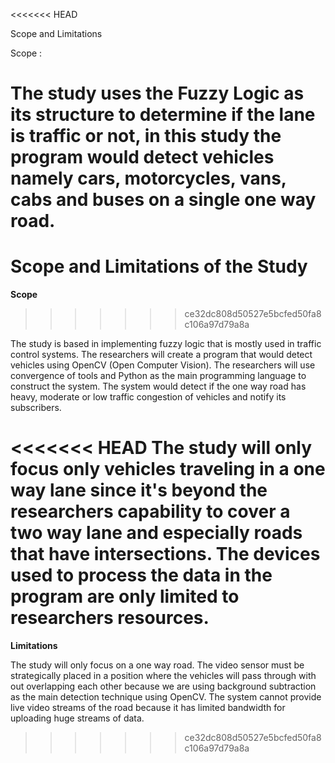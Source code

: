 <<<<<<< HEAD

Scope and Limitations

Scope :

The study uses the Fuzzy Logic as its structure
to determine if the lane is traffic or not, in 
this study the program would detect vehicles 
namely cars, motorcycles, vans, cabs and buses 
on a single one way road.
=======
# Scope and Limitations of the Study

**Scope**
>>>>>>> ce32dc808d50527e5bcfed50fa8c106a97d79a8a

The study is based in implementing fuzzy logic
that is mostly used in traffic control systems. The
researchers will create a program that would detect vehicles
using OpenCV (Open Computer Vision). The researchers will
use convergence of tools and Python as the main programming language
to construct the system. The system would detect if the one way road has heavy,
moderate or low traffic congestion of vehicles and notify its subscribers.


<<<<<<< HEAD
The study will only focus only vehicles traveling 
in a one way lane since it's beyond the researchers 
capability to cover a two way lane and especially 
roads that have intersections. The devices used to
process the data in the program are only limited 
to researchers resources.
=======
**Limitations**

The study will only focus on a one way road. The video sensor
must be strategically placed in a position where the vehicles
will pass through with out overlapping each other because we
are using background subtraction as the main detection technique
using OpenCV. The system cannot provide live video streams
of the road because it has limited bandwidth for uploading huge
streams of data.
>>>>>>> ce32dc808d50527e5bcfed50fa8c106a97d79a8a
